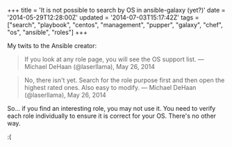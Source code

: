 +++
title = 'It is not possible to search by OS in ansible-galaxy (yet?)'
date = '2014-05-29T12:28:00Z'
updated = '2014-07-03T15:17:42Z'
tags = ["search", "playbook", "centos", "management", "pupper", "galaxy", "chef", "os", "ansible", "roles"]
+++

My twits to the Ansible creator:

> If you look at any role page, you will see the OS support list.
> — Michael DeHaan (@laserllama), May 26, 2014

> No, there isn't yet. Search for the role purpose first and then open the highest rated ones. Also easy to modify.
> — Michael DeHaan (@laserllama), May 26, 2014

So... if you find an interesting role, you may not use it. You need to verify each role individually to ensure it is correct for your OS. There's no other way.

:(
